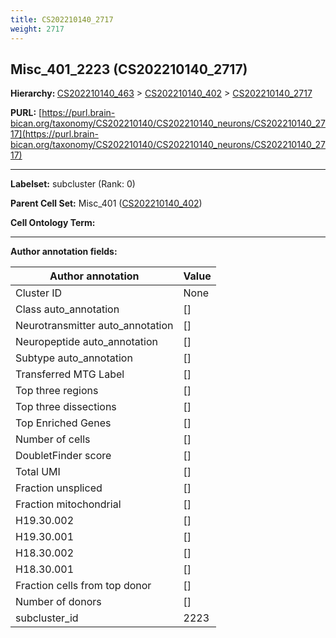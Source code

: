 ```yaml
---
title: CS202210140_2717
weight: 2717
---
```

## Misc_401_2223 (CS202210140_2717)
<b>Hierarchy: </b>
[CS202210140_463](../CS202210140_463) >
[CS202210140_402](../CS202210140_402) >
[CS202210140_2717](../CS202210140_2717)

**PURL:** [https://purl.brain-bican.org/taxonomy/CS202210140/CS202210140_neurons/CS202210140_2717](https://purl.brain-bican.org/taxonomy/CS202210140/CS202210140_neurons/CS202210140_2717)

---


**Labelset:** subcluster (Rank: 0)

**Parent Cell Set:** Misc_401 ([CS202210140_402](../CS202210140_402))



**Cell Ontology Term:** 

[MARKER GENES.]: #


---

[TRANSFERRED ANNOTATIONS.]: #


[AUTHOR ANNOTATION FIELDS.]: #


**Author annotation fields:**

| Author annotation | Value |
|-------------------|-------|
|Cluster ID|None|
|Class auto_annotation|[]|
|Neurotransmitter auto_annotation|[]|
|Neuropeptide auto_annotation|[]|
|Subtype auto_annotation|[]|
|Transferred MTG Label|[]|
|Top three regions|[]|
|Top three dissections|[]|
|Top Enriched Genes|[]|
|Number of cells|[]|
|DoubletFinder score|[]|
|Total UMI|[]|
|Fraction unspliced|[]|
|Fraction mitochondrial|[]|
|H19.30.002|[]|
|H19.30.001|[]|
|H18.30.002|[]|
|H18.30.001|[]|
|Fraction cells from top donor|[]|
|Number of donors|[]|
|subcluster_id|2223|
